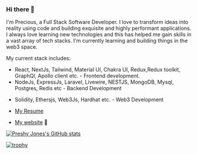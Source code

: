 ### Hi there 👋

I'm Precious, a Full Stack Software Developer. I love to transform ideas into reality using code and building exquisite and highly
performant applications. I always love learning new technologies and this has helped me gain skills in a vast array of tech stacks. I'm currently learning and building things in the web3 space.

My current stack includes:
- React, NextJs, Tailwind, Material UI, Chakra UI, Redux,Redux toolkit, GraphQl, Apollo client etc. - Frontend development.
- NodeJs, ExpressJs, Laravel, Livewire, NESTJS, MongoDB, Mysql, Postgres, Redis etc - Backend Development
<!-- - Jest and Mocha - Unit and Integrations Testing. -->
- Solidity, Ethersjs, Web3Js, Hardhat etc. - Web3 Development

- [My Resume](https://docs.google.com/document/d/1kzJ0crZBq4kBQ-KHL86XdDKdad_s7NQa/edit)
- [My website](https://adedibuprecious.vercel.app/) 👨‍

[![Preshy Jones's GitHub stats](https://github-readme-stats.vercel.app/api?username=Preshy-Jones&show_icons=true&theme=cobalt)](https://github.com/Preshy-Jones/github-readme-stats)


[![trophy](https://github-profile-trophy.vercel.app/?username=ryo-ma)](https://github.com/ryo-ma/github-profile-trophy)

<!--Jones/Preshy-Jones** is a ✨ _special_ ✨ repository because its `README.md` (this file) appears on your GitHub profile.

Here are some ideas to get you started:

- 🔭 I’m currently working on ...
- 🌱 I’m currently learning ...
- 👯 I’m looking to collaborate on ...
- 🤔 I’m looking for help with ...
- 💬 Ask me about ...
- 📫 How to reach me: ...
- 😄 Pronouns: ...
- ⚡ Fun fact: ...
-->
